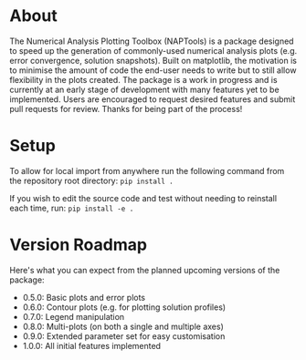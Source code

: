 # About
The Numerical Analysis Plotting Toolbox (NAPTools) is a package designed to speed up the generation of commonly-used numerical analysis plots (e.g. error convergence, solution snapshots). Built on matplotlib, the motivation is to minimise the amount of code the end-user needs to write but to still allow flexibility in the plots created. The package is a work in progress and is currently at an early stage of development with many features yet to be implemented. Users are encouraged to request desired features and submit pull requests for review. Thanks for being part of the process!

# Setup
To allow for local import from anywhere run the following command from the repository root directory:
`pip install .`

If you wish to edit the source code and test without needing to reinstall each time, run:
`pip install -e .`

# Version Roadmap
Here's what you can expect from the planned upcoming versions of the package:
- 0.5.0: Basic plots and error plots
- 0.6.0: Contour plots (e.g. for plotting solution profiles)
- 0.7.0: Legend manipulation
- 0.8.0: Multi-plots (on both a single and multiple axes)
- 0.9.0: Extended parameter set for easy customisation
- 1.0.0: All initial features implemented
